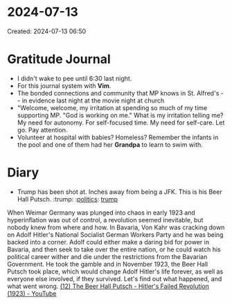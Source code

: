 # 2024-07-13
Created: 2024-07-13 06:50

# Gratitude Journal 

- I didn't wake to pee until 6:30 last night.
- For this journal system with **Vim**.
- The bonded connections and community that MP knows in St. Alfred's -- in evidence last night at the movie night at church
- "Welcome, welcome, my irritation at spending so much of my time supporting MP. "God is working on me." What is my irritation telling me? My need for autonomy. For self-focused time. My need for self-care. Let go. Pay attention.
- Volunteer at hospital with babies? Homeless? Remember the infants in the pool and one of them had her **Grandpa** to learn to swim with.
    
# Diary 

- Trump has been shot at. Inches away from being a JFK. This is his Beer Hall Putsch. :trump: :[politics](/politics.md): [trump](/trump.md)

When Weimar Germany was plunged into chaos in early 1923 and hyperinflation was out of control, a revolution seemed inevitable, but nobody knew from where and how. In Bavaria, Von Kahr was cracking down on Adolf Hitler's National Socialist German Workers Party and he was being backed into a corner. Adolf could either make a daring bid for power in Bavaria, and then seek to take over the entire nation, or he could watch his political career wither and die under the restrictions from the Bavarian Government. He took the gamble and in November 1923, the Beer Hall Putsch took place, which would change Adolf Hitler's life forever, as well as everyone else involved, if they survived. Let's find out what happened, and what went wrong. [(12) The Beer Hall Putsch - Hitler's Failed Revolution (1923) - YouTube](https://www.youtube.com/watch?v=vHSeuNUPn8I "(12) The Beer Hall Putsch - Hitler's Failed Revolution (1923) - YouTube")


